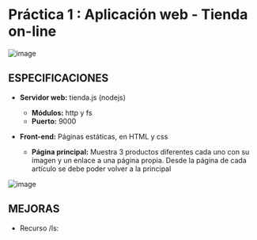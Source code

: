 # Práctica 1 : Aplicación web - Tienda on-line

![image](https://user-images.githubusercontent.com/32259251/118304391-ea38c980-b4e6-11eb-8b52-fa9d06b6a8f9.png)

## **ESPECIFICACIONES**

* **Servidor web:** tienda.js (nodejs)
  * **Módulos:** http y fs
  * **Puerto:** 9000
 
* **Front-end:** Páginas estáticas, en HTML y css
  * **Página principal:** Muestra 3 productos diferentes cada uno con su imagen y un enlace a una página propia. Desde la página de cada artículo se debe poder volver a la principal

![image](https://user-images.githubusercontent.com/32259251/118306992-641e8200-b4ea-11eb-8749-72950b18d2a3.png)

## **MEJORAS**
* Recurso /ls: 


